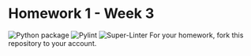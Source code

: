 # Homework 1 - Week 3

![Python package](https://github.com/medranoperdjm/root_homework1/workflows/Python%20package/badge.svg)
![Pylint](https://github.com/medranoperdjm/root_homework1/workflows/Pylint/badge.svg)
![Super-Linter](https://github.com/medranoperdjm/root_homework1/workflows/Super-Linter/badge.svg)
For your homework, fork this repository to your account.